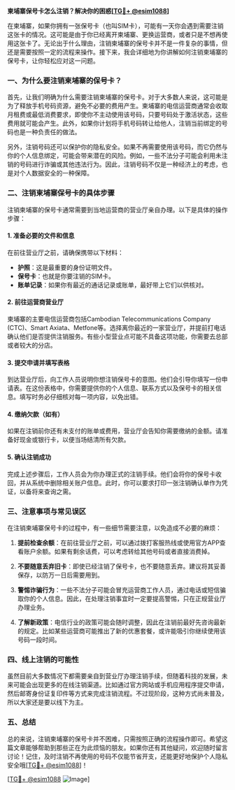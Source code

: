 **柬埔寨保号卡怎么注销？解决你的困惑[[TG💪+ @esim1088](https://t.me/s/esim1088)]**

在柬埔寨，如果你拥有一张保号卡（也叫SIM卡），可能有一天你会遇到需要注销这张卡的情况。这可能是由于你已经离开柬埔寨、更换运营商，或者只是不想再使用这张卡了。无论出于什么理由，注销柬埔寨的保号卡并不是一件复杂的事情，但还是需要按照一定的流程来操作。接下来，我会详细地为你讲解如何注销柬埔寨的保号卡，让你轻松应对这一问题。

### 一、为什么要注销柬埔寨的保号卡？

首先，让我们明确为什么需要注销柬埔寨的保号卡。对于大多数人来说，这可能是为了释放手机号码资源，避免不必要的费用产生。柬埔寨的电信运营商通常会收取月租费或最低消费要求，即使你不主动使用该号码，只要号码处于激活状态，这些费用就可能会产生。此外，如果你计划将手机号码转让给他人，注销当前绑定的号码也是一种负责任的做法。

另外，注销号码还可以保护你的隐私安全。如果不再需要使用该号码，而它仍然与你的个人信息绑定，可能会带来潜在的风险。例如，一些不法分子可能会利用未注销的号码进行诈骗或其他违法行为。因此，注销号码不仅是一种经济上的考虑，也是对个人数据安全的一种保障。

### 二、注销柬埔寨保号卡的具体步骤

注销柬埔寨的保号卡通常需要到当地运营商的营业厅亲自办理。以下是具体的操作步骤：

#### 1. 准备必要的文件和信息
在前往营业厅之前，请确保携带以下材料：
- **护照**：这是最重要的身份证明文件。
- **保号卡**：也就是你要注销的SIM卡。
- **账单记录**：如果你有最近的通话记录或账单，最好带上它们以供核对。

#### 2. 前往运营商营业厅
柬埔寨的主要电信运营商包括Cambodian Telecommunications Company (CTC)、Smart Axiata、Metfone等。选择离你最近的一家营业厅，并提前打电话确认他们是否提供注销服务。有些小型营业点可能不具备这项功能，你需要去总部或者较大的分店。

#### 3. 提交申请并填写表格
到达营业厅后，向工作人员说明你想注销保号卡的意图。他们会引导你填写一份申请表。在这份表格中，你需要提供你的个人信息、联系方式以及保号卡的相关信息。填写时务必仔细核对每一项内容，以免出错。

#### 4. 缴纳欠款（如有）
如果在注销前你还有未支付的账单或费用，营业厅会告知你需要缴纳的金额。请准备好现金或银行卡，以便当场结清所有欠款。

#### 5. 确认注销成功
完成上述步骤后，工作人员会为你办理正式的注销手续。他们会将你的保号卡收回，并从系统中删除相关账户信息。此时，你可以要求打印一张注销确认单作为凭证，以备将来查询之需。

### 三、注意事项与常见误区

在注销柬埔寨保号卡的过程中，有一些细节需要注意，以免造成不必要的麻烦：

1. **提前检查余额**：在前往营业厅之前，可以通过拨打客服热线或使用官方APP查看账户余额。如果有剩余话费，可以考虑转给其他号码或者直接消费掉。

2. **不要随意丢弃旧卡**：即使已经注销了保号卡，也不要随意丢弃。建议将其妥善保存，以防万一日后需要用到。

3. **警惕诈骗行为**：一些不法分子可能会冒充运营商工作人员，通过电话或短信骗取你的个人信息。因此，在处理注销事宜时一定要提高警惕，只在正规营业厅办理业务。

4. **了解新政策**：电信行业的政策可能会随时调整，因此在注销前最好先咨询最新的规定。比如某些运营商可能推出了新的优惠套餐，或许能吸引你继续使用该号码一段时间。

### 四、线上注销的可能性

虽然目前大多数情况下都需要亲自到营业厅办理注销手续，但随着科技的发展，未来可能会出现更多的在线注销渠道。比如通过官方网站或手机应用程序提交申请，然后邮寄身份证复印件等方式来完成注销流程。不过现阶段，这种方式尚未普及，所以大家还是要以线下为主。

### 五、总结

总的来说，注销柬埔寨的保号卡并不困难，只需按照正确的流程操作即可。希望这篇文章能够帮助到那些正在为此烦恼的朋友。如果你还有其他疑问，欢迎随时留言讨论！记住，及时注销不再使用的号码不仅能节省开支，还能更好地保护个人隐私安全哦[[TG💪+ @esim1088](https://t.me/s/esim1088)]！

[[TG💪+ @esim1088](https://t.me/s/esim1088) ![Image](https://i.postimg.cc/4NQfJmqS/Snipaste-2025-05-13-00-14-12.png)]